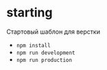 # starting
Стартовый шаблон для верстки
- `npm install`
- `npm run development`
- `npm run production`